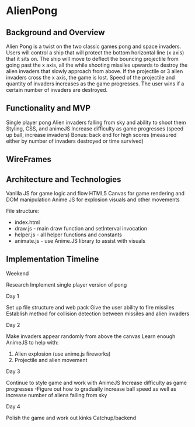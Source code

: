 # AlienPong

## Background and Overview 

Alien Pong is a twist on the two classic games pong and space invaders.  Users will control a ship that will protect the bottom horizontal line (x axis) that it sits on.  The ship will move to deflect the bouncing projectile from going past the x axis, all the while shooting missiles upwards to destroy the alien invaders that slowly approach from above.  If the projectile or 3 alien invaders cross the x axis, the game is lost.  Speed of the projectile and quantity of invaders increases as the game progresses.  The user wins if a certain number of invaders are destroyed.  

## Functionality and MVP

Single player pong
Alien invaders falling from sky and ability to shoot them 
Styling, CSS, and animeJS
Increase difficulty as game progresses (speed up ball, increase invaders)
Bonus: back end for high scores (measured either by number of invaders destroyed or time survived)


## WireFrames






## Architecture and Technologies 

Vanilla JS for game logic and flow 
HTML5 Canvas for game rendering and DOM manipulation 
Anime JS for explosion visuals and other movements 

File structure: 
* index.html
* draw.js - main draw function and setInterval invocation
* helper.js - all helper functions and constants
* animate.js - use Anime.JS library to assist with visuals

## Implementation Timeline 

Weekend

Research
Implement single player version of pong 

Day 1

Set up file structure and web pack
Give the user ability to fire missiles
Establish method for collision detection between missiles and alien invaders 

Day 2

Make invaders appear randomly from above the canvas
Learn enough AnimeJS to help with: 
1. Alien explosion (use anime.js fireworks)
2. Projectile and alien movement 


Day 3

Continue to style game and work with AnimeJS
Increase difficulty as game progresses
    -Figure out how to gradually increase ball speed as well as increase number of aliens falling from sky 

Day 4

Polish the game and work out kinks
Catchup/backend
